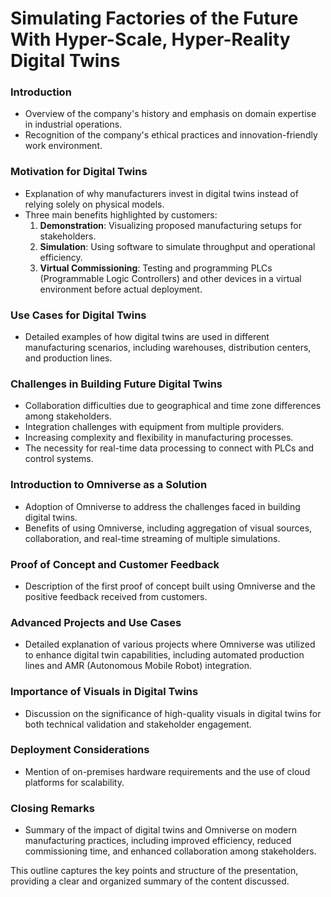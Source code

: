 # Simulating Factories of the Future With Hyper-Scale, Hyper-Reality Digital Twins

### Introduction
- Overview of the company's history and emphasis on domain expertise in industrial operations.
- Recognition of the company's ethical practices and innovation-friendly work environment.

### Motivation for Digital Twins
- Explanation of why manufacturers invest in digital twins instead of relying solely on physical models.
- Three main benefits highlighted by customers:
  1. **Demonstration**: Visualizing proposed manufacturing setups for stakeholders.
  2. **Simulation**: Using software to simulate throughput and operational efficiency.
  3. **Virtual Commissioning**: Testing and programming PLCs (Programmable Logic Controllers) and other devices in a virtual environment before actual deployment.

### Use Cases for Digital Twins
- Detailed examples of how digital twins are used in different manufacturing scenarios, including warehouses, distribution centers, and production lines.

### Challenges in Building Future Digital Twins
- Collaboration difficulties due to geographical and time zone differences among stakeholders.
- Integration challenges with equipment from multiple providers.
- Increasing complexity and flexibility in manufacturing processes.
- The necessity for real-time data processing to connect with PLCs and control systems.

### Introduction to Omniverse as a Solution
- Adoption of Omniverse to address the challenges faced in building digital twins.
- Benefits of using Omniverse, including aggregation of visual sources, collaboration, and real-time streaming of multiple simulations.

### Proof of Concept and Customer Feedback
- Description of the first proof of concept built using Omniverse and the positive feedback received from customers.

### Advanced Projects and Use Cases
- Detailed explanation of various projects where Omniverse was utilized to enhance digital twin capabilities, including automated production lines and AMR (Autonomous Mobile Robot) integration.

### Importance of Visuals in Digital Twins
- Discussion on the significance of high-quality visuals in digital twins for both technical validation and stakeholder engagement.

### Deployment Considerations
- Mention of on-premises hardware requirements and the use of cloud platforms for scalability.

### Closing Remarks
- Summary of the impact of digital twins and Omniverse on modern manufacturing practices, including improved efficiency, reduced commissioning time, and enhanced collaboration among stakeholders.

This outline captures the key points and structure of the presentation, providing a clear and organized summary of the content discussed.